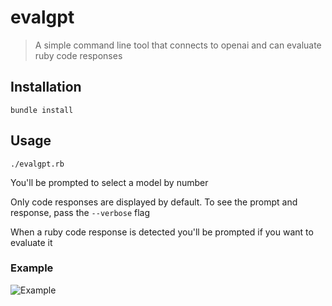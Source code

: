 # evalgpt

> A simple command line tool that connects to openai and can evaluate ruby code responses

## Installation

```
bundle install
```

## Usage

```
./evalgpt.rb
```

You'll be prompted to select a model by number

Only code responses are displayed by default. To see the prompt and response, pass the `--verbose` flag

When a ruby code response is detected you'll be prompted if you want to evaluate it

### Example

![Example](https://github.com/philipbroadway/evalgpt/blob/main/example.png)